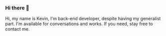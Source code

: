 ### Hi there 👋

Hi, my name is Kevin, I'm back-end developer, despite having my generalist part. I'm available for conversations and works. If you need, stay free to contact me.
